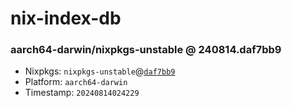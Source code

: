 # nix-index-db
### aarch64-darwin/nixpkgs-unstable @ 240814.daf7bb9
- Nixpkgs: `nixpkgs-unstable`@[`daf7bb9`](https://github.com/NixOS/nixpkgs/commit/daf7bb95821b789db24fc1ac21f613db0c1bf2cb)
- Platform: `aarch64-darwin`
- Timestamp: `20240814024229`
